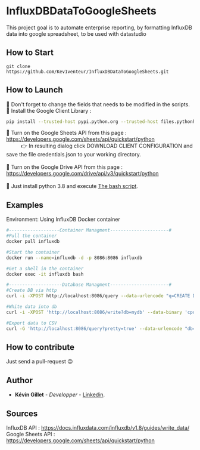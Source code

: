 # InfluxDBDataToGoogleSheets
This project goal is to automate enterprise reporting, by formatting InfluxDB data into google spreadsheet, to be used with datastudio
## How to Start
```
git clone https://github.com/Kev1venteur/InfluxDBDataToGoogleSheets.git
```

## How to Launch
:pushpin: Don't forget to change the fields that needs to be modified in the scripts. </br>
:pushpin: Install the Google Client Library :
``` sh
pip install --trusted-host pypi.python.org --trusted-host files.pythonhosted.org --trusted-host pypi.org --upgrade pip --upgrade requests-toolbelt google-api-python-client google-auth-httplib2 google-auth-oauthlib gspread
```
:pushpin: Turn on the Google Sheets API from this page : https://developers.google.com/sheets/api/quickstart/python </br>
    &nbsp;&nbsp;&nbsp;&nbsp;&nbsp;&nbsp;&nbsp;&nbsp;&nbsp; :point_right: In resulting dialog click DOWNLOAD CLIENT CONFIGURATION and save the file credentials.json to your working directory.</br></br>
:pushpin: Turn on the Google Drive API from this page : https://developers.google.com/drive/api/v3/quickstart/python </br></br>
:pushpin: Just install python 3.8 and execute [The bash script](grafana-data_exporter.sh). </br>

## Examples
Environment: Using InfluxDB Docker container

``` sh
#-------------------Container Managment----------------------#
#Pull the container
docker pull influxdb

#Start the container
docker run --name=influxdb -d -p 8086:8086 influxdb

#Get a shell in the container
docker exec -it influxdb bash

#--------------------Database Managment----------------------#
#Create DB via http
curl -i -XPOST http://localhost:8086/query --data-urlencode "q=CREATE DATABASE mydb"

#White data into db
curl -i -XPOST 'http://localhost:8086/write?db=mydb' --data-binary 'cpu_load_short,host=server01,region=us-west value=0.64 1434055562000000000'

#Export data to CSV
curl -G 'http://localhost:8086/query?pretty=true' --data-urlencode "db=mydb" --data-urlencode "q=SELECT \"value\" FROM \"cpu_load_short\" WHERE \"region\"='us-west'" -H "Accept: application/csv" > raw-csv-data.csv
```

## How to contribute
Just send a pull-request 😉

## Author
- <b>Kévin Gillet</b> - <i>Developper</i> - <a href="https://www.linkedin.com/in/k%C3%A9vin-gillet-50b25b175/">Linkedin</a>.

## Sources
InfluxDB API : https://docs.influxdata.com/influxdb/v1.8/guides/write_data/ </br>
Google Sheets API : https://developers.google.com/sheets/api/quickstart/python </br>
